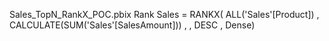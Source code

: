 Sales_TopN_RankX_POC.pbix
Rank Sales = RANKX(	ALL('Sales'[Product])	, CALCULATE(SUM('Sales'[SalesAmount]))	, 	, DESC	, Dense)

